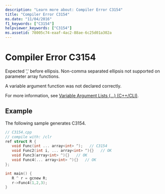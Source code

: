 ```yaml
---
description: "Learn more about: Compiler Error C3154"
title: "Compiler Error C3154"
ms.date: "11/04/2016"
f1_keywords: ["C3154"]
helpviewer_keywords: ["C3154"]
ms.assetid: 78005c74-eaaf-4ac2-88ae-6c25d01a302a
---
```

# Compiler Error C3154

Expected ',' before ellipsis. Non-comma separated ellipsis not supported on parameter array functions.

A variable argument function was not declared correctly.

For more information, see [Variable Argument Lists (...) (C++/CLI)](../../extensions/variable-argument-lists-dot-dot-dot-cpp-cli.md).

## Example

The following sample generates C3154.

```cpp
// C3154.cpp
// compile with: /clr
ref struct R {
   void Func(int ... array<int> ^);   // C3154
   void Func2(int i, ... array<int> ^){}   // OK
   void Func3(array<int> ^){}   // OK
   void Func4(... array<int> ^){}   // OK
};

int main() {
   R ^ r = gcnew R;
   r->Func4(1,2,3);
}
```
